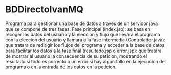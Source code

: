 # BDDirectoIvanMQ
Programa para gestionar una base de datos a traves de un servidor java que se compone de tres fases:
Fase principal (index.jsp): se basa en recoger los datos del usuario y la eleccion y flujo que llevara el programa
con la eleccion del usuario y llamara a la 
fase intermedia (Controlador.java): que tratara de redirigir los flujos
del programa y acceder a la base de datos para facilitar los datos a la 
fase final (resultado.jsp o error.jsp): que tratara de mostrar al usuario la consecuencia de su peticion,
mostrando el resultado si todo es correcto o un error si hay algun fallo en la ejecucion del programa
o en la entrada de los datos en la peticion.